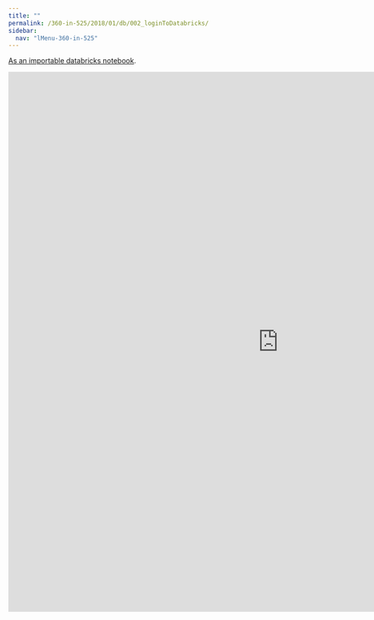 ```yaml
---
title: ""
permalink: /360-in-525/2018/01/db/002_loginToDatabricks/
sidebar:
  nav: "lMenu-360-in-525"
---
```


[As an importable databricks notebook](https://lamastex.github.io/scalable-data-science/360-in-525/2018/01/db/002_loginToDatabricks.html).

<iframe src="https://lamastex.github.io/scalable-data-science/360-in-525/2018/01/db/002_loginToDatabricks.html" width="1080" height="1080" frameborder="0"></iframe>

